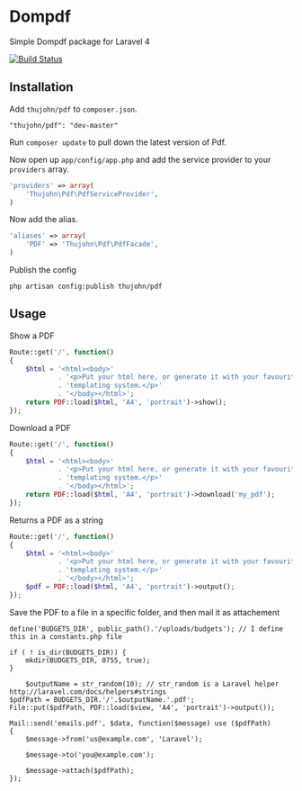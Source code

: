 # Dompdf

Simple Dompdf package for Laravel 4

[![Build Status](https://travis-ci.org/thujohn/pdf-l4.png?branch=master)](https://travis-ci.org/thujohn/pdf-l4)


## Installation

Add `thujohn/pdf` to `composer.json`.

    "thujohn/pdf": "dev-master"
    
Run `composer update` to pull down the latest version of Pdf.

Now open up `app/config/app.php` and add the service provider to your `providers` array.
```php
'providers' => array(
	'Thujohn\Pdf\PdfServiceProvider',
)
```
Now add the alias.
```php
'aliases' => array(
	'PDF' => 'Thujohn\Pdf\PdfFacade',
)
```
Publish the config
```
php artisan config:publish thujohn/pdf
```


## Usage

Show a PDF

```php
Route::get('/', function()
{
	$html = '<html><body>'
			. '<p>Put your html here, or generate it with your favourite '
			. 'templating system.</p>'
			. '</body></html>';
	return PDF::load($html, 'A4', 'portrait')->show();
});
```

Download a PDF

```php
Route::get('/', function()
{
	$html = '<html><body>'
			. '<p>Put your html here, or generate it with your favourite '
			. 'templating system.</p>'
			. '</body></html>';
	return PDF::load($html, 'A4', 'portrait')->download('my_pdf');
});
```

Returns a PDF as a string

```php
Route::get('/', function()
{
	$html = '<html><body>'
			. '<p>Put your html here, or generate it with your favourite '
			. 'templating system.</p>'
			. '</body></html>';
	$pdf = PDF::load($html, 'A4', 'portrait')->output();
});
```

Save the PDF to a file in a specific folder, and then mail it as attachement

	
	define('BUDGETS_DIR', public_path().'/uploads/budgets'); // I define this in a constants.php file

	if ( ! is_dir(BUDGETS_DIR)) {
	    mkdir(BUDGETS_DIR, 0755, true);
	}
	
        $outputName = str_random(10); // str_random is a Laravel helper http://laravel.com/docs/helpers#strings
	$pdfPath = BUDGETS_DIR.'/'.$outputName.'.pdf';
	File::put($pdfPath, PDF::load($view, 'A4', 'portrait')->output());
	
	Mail::send('emails.pdf', $data, function($message) use ($pdfPath)
	{
	    $message->from('us@example.com', 'Laravel');
	
	    $message->to('you@example.com');
	
	    $message->attach($pdfPath);
	});

